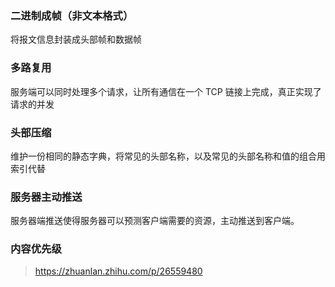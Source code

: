 ### 二进制成帧（非文本格式）

将报文信息封装成头部帧和数据帧

### 多路复用

服务端可以同时处理多个请求，让所有通信在一个 TCP 链接上完成，真正实现了请求的并发

### 头部压缩

维护一份相同的静态字典，将常见的头部名称，以及常见的头部名称和值的组合用索引代替

### 服务器主动推送

服务器端推送使得服务器可以预测客户端需要的资源，主动推送到客户端。

### 内容优先级

> https://zhuanlan.zhihu.com/p/26559480
